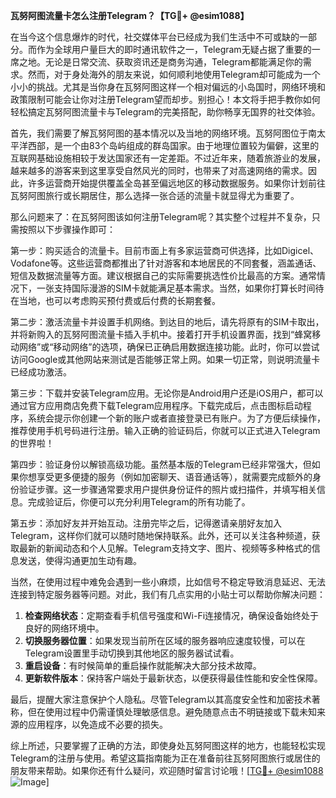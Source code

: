 **瓦努阿图流量卡怎么注册Telegram？【TG💪+ @esim1088】**

在当今这个信息爆炸的时代，社交媒体平台已经成为我们生活中不可或缺的一部分。而作为全球用户量巨大的即时通讯软件之一，Telegram无疑占据了重要的一席之地。无论是日常交流、获取资讯还是商务沟通，Telegram都能满足你的需求。然而，对于身处海外的朋友来说，如何顺利地使用Telegram却可能成为一个小小的挑战。尤其是当你身在瓦努阿图这样一个相对偏远的小岛国时，网络环境和政策限制可能会让你对注册Telegram望而却步。别担心！本文将手把手教你如何轻松搞定瓦努阿图流量卡与Telegram的完美搭配，助你畅享无国界的社交体验。

首先，我们需要了解瓦努阿图的基本情况以及当地的网络环境。瓦努阿图位于南太平洋西部，是一个由83个岛屿组成的群岛国家。由于地理位置较为偏僻，这里的互联网基础设施相较于发达国家还有一定差距。不过近年来，随着旅游业的发展，越来越多的游客来到这里享受自然风光的同时，也带来了对高速网络的需求。因此，许多运营商开始提供覆盖全岛甚至偏远地区的移动数据服务。如果你计划前往瓦努阿图旅行或长期居住，那么选择一张合适的流量卡就显得尤为重要了。

那么问题来了：在瓦努阿图该如何注册Telegram呢？其实整个过程并不复杂，只需按照以下步骤操作即可：

第一步：购买适合的流量卡。目前市面上有多家运营商可供选择，比如Digicel、Vodafone等。这些运营商都推出了针对游客和本地居民的不同套餐，涵盖通话、短信及数据流量等方面。建议根据自己的实际需要挑选性价比最高的方案。通常情况下，一张支持国际漫游的SIM卡就能满足基本需求。当然，如果你打算长时间待在当地，也可以考虑购买预付费或后付费的长期套餐。

第二步：激活流量卡并设置手机网络。到达目的地后，请先将原有的SIM卡取出，并将新购入的瓦努阿图流量卡插入手机中。接着打开手机设置界面，找到“蜂窝移动网络”或“移动网络”的选项，确保已正确启用数据连接功能。此时，你可以尝试访问Google或其他网站来测试是否能够正常上网。如果一切正常，则说明流量卡已经成功激活。

第三步：下载并安装Telegram应用。无论你是Android用户还是iOS用户，都可以通过官方应用商店免费下载Telegram应用程序。下载完成后，点击图标启动程序，系统会提示你创建一个新的账户或者直接登录已有账户。为了方便后续操作，推荐使用手机号码进行注册。输入正确的验证码后，你就可以正式进入Telegram的世界啦！

第四步：验证身份以解锁高级功能。虽然基本版的Telegram已经非常强大，但如果你想享受更多便捷的服务（例如加密聊天、语音通话等），就需要完成额外的身份验证步骤。这一步骤通常要求用户提供身份证件的照片或扫描件，并填写相关信息。完成验证后，你便可以充分利用Telegram的所有功能了。

第五步：添加好友并开始互动。注册完毕之后，记得邀请亲朋好友加入Telegram，这样你们就可以随时随地保持联系。此外，还可以关注各种频道，获取最新的新闻动态和个人见解。Telegram支持文字、图片、视频等多种格式的信息发送，使得沟通更加生动有趣。

当然，在使用过程中难免会遇到一些小麻烦，比如信号不稳定导致消息延迟、无法连接到特定服务器等问题。对此，我们有几点实用的小贴士可以帮助你解决问题：

1. **检查网络状态**：定期查看手机信号强度和Wi-Fi连接情况，确保设备始终处于良好的网络环境中。
2. **切换服务器位置**：如果发现当前所在区域的服务器响应速度较慢，可以在Telegram设置里手动切换到其他地区的服务器试试看。
3. **重启设备**：有时候简单的重启操作就能解决大部分技术故障。
4. **更新软件版本**：保持客户端处于最新状态，以便获得最佳性能和安全性保障。

最后，提醒大家注意保护个人隐私。尽管Telegram以其高度安全性和加密技术著称，但在使用过程中仍需谨慎处理敏感信息。避免随意点击不明链接或下载未知来源的应用程序，以免造成不必要的损失。

综上所述，只要掌握了正确的方法，即使身处瓦努阿图这样的地方，也能轻松实现Telegram的注册与使用。希望这篇指南能为正在准备前往瓦努阿图旅行或居住的朋友带来帮助。如果你还有什么疑问，欢迎随时留言讨论哦！[[TG💪+ @esim1088](https://t.me/s/esim1088) ![Image](https://i.postimg.cc/4NQfJmqS/Snipaste-2025-05-13-00-14-12.png)]